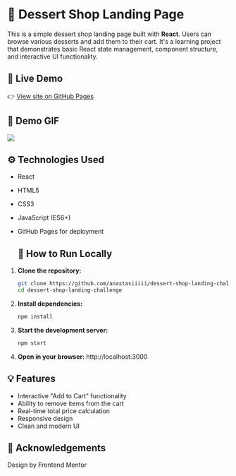 # 🍰 Dessert Shop Landing Page

This is a simple dessert shop landing page built with **React**. Users can browse various desserts and add them to their cart. It's a learning project that demonstrates basic React state management, component structure, and interactive UI functionality.

## 🔗 Live Demo

👉 [View site on GitHub Pages](https://anastasiiiii.github.io/dessert-shop-landing-challenge/)

## 🎥 Demo GIF

![](./assets/dessert-shop-landing-gif.gif)

## ⚙️ Technologies Used

- React
- HTML5
- CSS3
- JavaScript (ES6+)
- GitHub Pages for deployment

  ## 🚀 How to Run Locally
  
1. **Clone the repository:**
   ```bash
   git clone https://github.com/anastasiiiii/dessert-shop-landing-challenge.git
   cd dessert-shop-landing-challenge
   
2. **Install dependencies:**
   ```bash
   npm install
   
4. **Start the development server:**
   ```bash
   npm start

6. **Open in your browser:** http://localhost:3000

## 💡 Features

- Interactive "Add to Cart" functionality  
- Ability to remove items from the cart  
- Real-time total price calculation  
- Responsive design  
- Clean and modern UI

## 🙌 Acknowledgements
Design by Frontend Mentor
